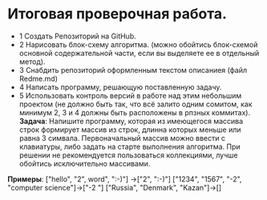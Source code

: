# Итоговая проверочная работа.
* 1 Создать Репозиторий на GitHub.
* 2 Нарисовать блок-схему алгоритма. (можно обойтись блок-схемой основной содержательной части, если вы выделяете ее в отдельный метод).
* 3 Снабдить репозиторий оформленным текстом описаниея (файл Redme.md)
* 4 Написать программу, решающую поставленную задачу.
* 5 Использовать контроль версий в работе над этим небольшим проектом (не должно быть так, что всё залито одним сомитом, как минимум 2, 3 и 4 должны быть расположены в рпзных коммитах).
**Задача**: Напишите программу, которая из имеющегося массива строк формирует массив из строк, длинна которых меньше или равна 3 симвала. Первоначальный массив можно ввести с клавиатуры, либо задать на старте выполнения алгоритма. При решении не рекомендуется пользоваться коллекциями, лучше обойтись исключительно массивами.

**Примеры**:
["hello", "2", word", ":-)"] ->["2", ":-)"]
["1234", "1567", "-2", "computer science"]->["-2 "]
["Russia", "Denmark", "Kazan"]->[]
